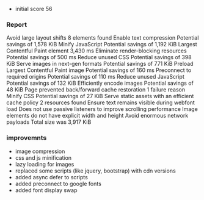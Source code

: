 - initial score 56
### Report
Avoid large layout shifts 8 elements found
Enable text compression Potential savings of 1,578 KiB
Minify JavaScript Potential savings of 1,192 KiB
Largest Contentful Paint element 3,430 ms
Eliminate render-blocking resources Potential savings of 500 ms
Reduce unused CSS Potential savings of 398 KiB
Serve images in next-gen formats Potential savings of 771 KiB
Preload Largest Contentful Paint image Potential savings of 160 ms
Preconnect to required origins Potential savings of 110 ms
Reduce unused JavaScript Potential savings of 132 KiB
Efficiently encode images Potential savings of 48 KiB
Page prevented back/forward cache restoration 1 failure reason
Minify CSS Potential savings of 27 KiB
Serve static assets with an efficient cache policy 2 resources found
Ensure text remains visible during webfont load
Does not use passive listeners to improve scrolling performance
Image elements do not have explicit width and height
Avoid enormous network payloads Total size was 3,917 KiB

### improvemnts
- image compression
- css and js minification
- lazy loading for images 
- replaced some scripts (like jquery, bootstrap) with cdn versions
- added async defer to scripts
- added preconnect to google fonts
- added font display swap